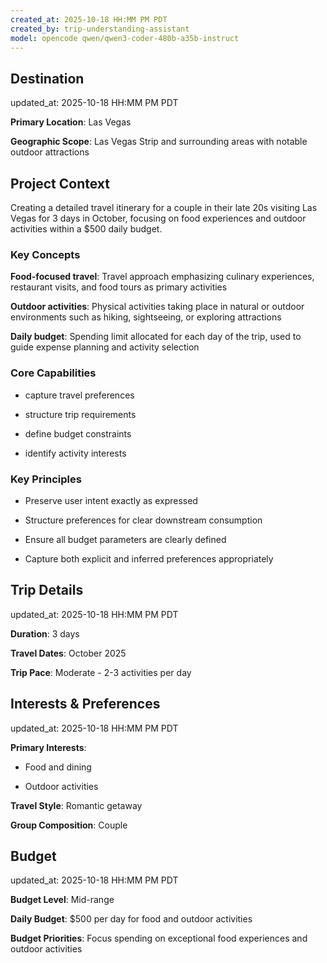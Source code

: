 ```yaml
---
created_at: 2025-10-18 HH:MM PM PDT
created_by: trip-understanding-assistant
model: opencode qwen/qwen3-coder-480b-a35b-instruct
---
```


<!-- SECTION:START:DESTINATION -->

## Destination

updated_at: 2025-10-18 HH:MM PM PDT

**Primary Location**: Las Vegas

**Geographic Scope**: Las Vegas Strip and surrounding areas with notable outdoor attractions

<!-- SECTION:END:DESTINATION -->

<!-- SECTION:START:CONTEXT -->

## Project Context

Creating a detailed travel itinerary for a couple in their late 20s visiting Las Vegas for 3 days in October, focusing on food experiences and outdoor activities within a $500 daily budget.

### Key Concepts

**Food-focused travel**: Travel approach emphasizing culinary experiences, restaurant visits, and food tours as primary activities

**Outdoor activities**: Physical activities taking place in natural or outdoor environments such as hiking, sightseeing, or exploring attractions

**Daily budget**: Spending limit allocated for each day of the trip, used to guide expense planning and activity selection

### Core Capabilities

- capture travel preferences

- structure trip requirements

- define budget constraints

- identify activity interests

### Key Principles

- Preserve user intent exactly as expressed

- Structure preferences for clear downstream consumption

- Ensure all budget parameters are clearly defined

- Capture both explicit and inferred preferences appropriately

<!-- SECTION:END:CONTEXT -->

<!-- SECTION:START:TRIP_DETAILS -->

## Trip Details

updated_at: 2025-10-18 HH:MM PM PDT

**Duration**: 3 days

**Travel Dates**: October 2025

**Trip Pace**: Moderate - 2-3 activities per day

<!-- SECTION:END:TRIP_DETAILS -->

<!-- SECTION:START:INTERESTS -->

## Interests & Preferences

updated_at: 2025-10-18 HH:MM PM PDT

**Primary Interests**:

- Food and dining

- Outdoor activities

**Travel Style**: Romantic getaway

**Group Composition**: Couple

<!-- SECTION:END:INTERESTS -->

<!-- SECTION:START:BUDGET -->

## Budget

updated_at: 2025-10-18 HH:MM PM PDT

**Budget Level**: Mid-range

**Daily Budget**: $500 per day for food and outdoor activities

**Budget Priorities**: Focus spending on exceptional food experiences and outdoor activities

<!-- SECTION:END:BUDGET -->